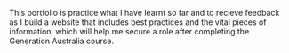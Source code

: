 This portfolio is practice what I have learnt so far and to recieve feedback as I build a website that includes best practices and the vital pieces of information, which will help me secure a role after completing the Generation Australia course.
